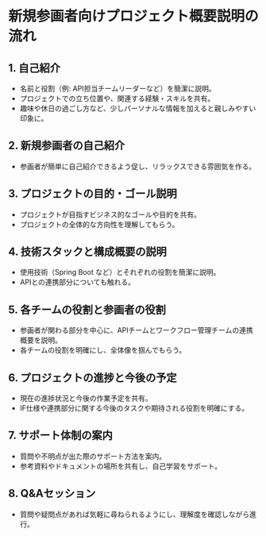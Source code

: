 # 新規参画者向けプロジェクト概要説明の流れ

## 1. 自己紹介
- 名前と役割（例: API担当チームリーダーなど）を簡潔に説明。
- プロジェクトでの立ち位置や、関連する経験・スキルを共有。
- 趣味や休日の過ごし方など、少しパーソナルな情報を加えると親しみやすい印象に。

## 2. 新規参画者の自己紹介
- 参画者が簡単に自己紹介できるよう促し、リラックスできる雰囲気を作る。

## 3. プロジェクトの目的・ゴール説明
- プロジェクトが目指すビジネス的なゴールや目的を共有。
- プロジェクトの全体的な方向性を理解してもらう。

## 4. 技術スタックと構成概要の説明
- 使用技術（Spring Boot など）とそれぞれの役割を簡潔に説明。
- APIとの連携部分についても触れる。

## 5. 各チームの役割と参画者の役割
- 参画者が関わる部分を中心に、APIチームとワークフロー管理チームの連携概要を説明。
- 各チームの役割を明確にし、全体像を掴んでもらう。

## 6. プロジェクトの進捗と今後の予定
- 現在の進捗状況と今後の作業予定を共有。
- IF仕様や連携部分に関する今後のタスクや期待される役割を明確にする。

## 7. サポート体制の案内
- 質問や不明点が出た際のサポート方法を案内。
- 参考資料やドキュメントの場所を共有し、自己学習をサポート。

## 8. Q&Aセッション
- 質問や疑問点があれば気軽に尋ねられるようにし、理解度を確認しながら進行。
